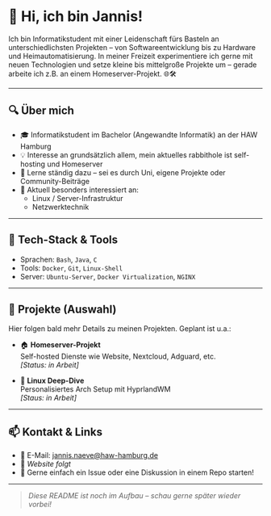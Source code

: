 # 👋 Hi, ich bin Jannis!

Ich bin Informatikstudent mit einer Leidenschaft fürs Basteln an unterschiedlichsten Projekten – von Softwareentwicklung bis zu Hardware und Heimautomatisierung. In meiner Freizeit experimentiere ich gerne mit neuen Technologien und setze kleine bis mittelgroße Projekte um – gerade arbeite ich z.B. an einem Homeserver-Projekt. 🌐🛠️

---

## 🔍 Über mich

- 🎓 Informatikstudent im Bachelor (Angewandte Informatik) an der HAW Hamburg
- 💡 Interesse an grundsätzlich allem, mein aktuelles rabbithole ist self-hosting und Homeserver
- 🧪 Lerne ständig dazu – sei es durch Uni, eigene Projekte oder Community-Beiträge
- 💬 Aktuell besonders interessiert an: 
  - Linux / Server-Infrastruktur
  - Netzwerktechnik

---

## 🧰 Tech-Stack & Tools

- Sprachen: `Bash`, `Java`, `C`
- Tools: `Docker`, `Git`, `Linux-Shell`
- Server: `Ubuntu-Server`, `Docker Virtualization`, `NGINX`

---

## 🚧 Projekte (Auswahl)

Hier folgen bald mehr Details zu meinen Projekten. Geplant ist u.a.:

- 🏠 **Homeserver-Projekt**  
  Self-hosted Dienste wie Website, Nextcloud, Adguard, etc.  
  *[Status: in Arbeit]*

- 🐧 **Linux Deep-Dive**  
Personalisiertes Arch Setup mit HyprlandWM  
*[Staus: in Arbeit]*

---

## 📫 Kontakt & Links

- 📧 E-Mail: [jannis.naeve@haw-hamburg.de](mailto:jannis.naeve@haw-hamburg.de)
- 🔗 *Website folgt*
- 💬 Gerne einfach ein Issue oder eine Diskussion in einem Repo starten!

---

> *Diese README ist noch im Aufbau – schau gerne später wieder vorbei!*
